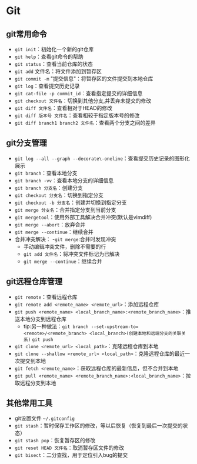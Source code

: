 
# Git
## git常用命令
- `git init`：初始化一个新的git仓库
- `git help`：查看git命令的帮助
- `git status`：查看当前仓库的状态    
- `git add` 文件名：将文件添加到暂存区
- `git commit -m` "提交信息"：将暂存区的文件提交到本地仓库
- `git log`：查看提交历史记录
- `git cat-file -p commit_id`：查看指定提交的详细信息
- `git checkout 文件名`：切换到其他分支,并丢弃未提交的修改
- `git diff 文件名`：查看相对于HEAD的修改
- `git diff 版本号 文件名`：查看相较于指定版本号的修改
- `git diff branch1 branch2 文件名`：查看两个分支之间的差异
## git分支管理
- `git log --all --graph --decorate\-oneline`：查看提交历史记录的图形化展示
- `git branch`：查看本地分支
- `git branch -vv`：查看本地分支的详细信息
- `git branch 分支名`：创建分支
- `git checkout 分支名`：切换到指定分支
- `git checkout -b 分支名`：创建并切换到指定分支
- `git merge 分支名`：合并指定分支到当前分支
- `git mergetool`：使用外部工具解决合并冲突(默认是vimdiff)
- `git merge --abort`：放弃合并
- `git merge --continue`：继续合并
- 合并冲突解决：
    -`git merge`:合并时发现冲突
    - 手动编辑冲突文件，删除不需要的行
    - `git add 文件名`：将冲突文件标记为已解决
    - `git merge --continue`：继续合并
## git远程仓库管理
- `git remote`：查看远程仓库
- `git remote add <remote_name> <remote_url>`：添加远程仓库
- `git push <remote_name> <local_branch_name>:<remote_branch_name>`：推送本地分支到远程仓库
    - tip:另一种做法：`git branch --set-upstream-to=<remote>/<remote_branch> <local_branch>(创建本地和远端分支的关联关系)`  `git push`
- `git clone <remote_url> <local_path>`：克隆远程仓库到本地
- `git clone --shallow <remote_url> <local_path>`：克隆远程仓库的最近一次提交到本地
- `git fetch <remote_name>`：获取远程仓库的最新信息，但不合并到本地
- `git pull <remote_name> <remote_branch_name>:<local_branch_name>`：拉取远程分支到本地
## 其他常用工具
- git设置文件 `~/.gitconfig`
- `git stash`：暂时保存工作区的修改，等以后恢复（恢复到最后一次提交的状态）
- `git stash pop`：恢复暂存区的修改
- `git reset HEAD 文件名`：取消暂存区文件的修改
- `git bisect`：二分查找，用于定位引入bug的提交
  